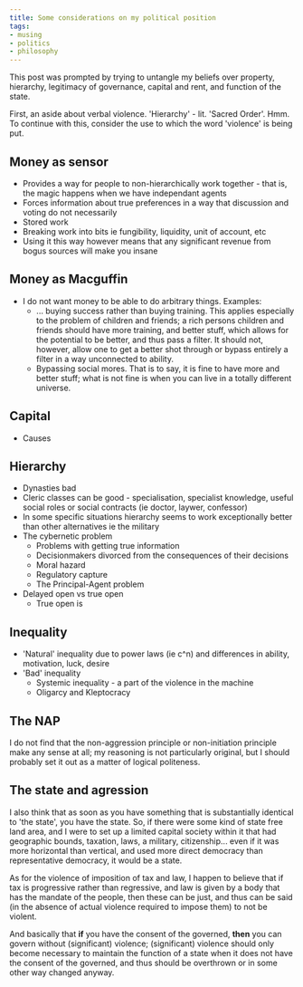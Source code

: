 ```yaml
---
title: Some considerations on my political position
tags:
- musing
- politics
- philosophy
---
```


This post was prompted by trying to untangle my beliefs over property, hierarchy, legitimacy of governance, capital and rent, and function of the state.


First, an aside about verbal violence. 'Hierarchy' - lit. 'Sacred Order'. Hmm. To continue with this, consider the use to which the word 'violence' is being put.


Money as sensor
---------------

- Provides a way for people to non-hierarchically work together - that is, the magic happens when we have independant agents 
- Forces information about true preferences in a way that discussion and voting do not necessarily
- Stored work
- Breaking work into bits ie fungibility, liquidity, unit of account, etc
- Using it this way however means that any significant revenue from bogus sources will make you insane

Money as Macguffin
------------------

- I do not want money to be able to do arbitrary things. Examples:
  - ... buying success rather than buying training. This applies especially to the problem of children and friends; a rich persons children and friends should have more training, and better stuff, which allows for the potential to be better, and thus pass a filter. It should not, however, allow one to get a better shot through or bypass entirely a filter in a way unconnected to ability.
  - Bypassing social mores. That is to say, it is fine to have more and better stuff; what is not fine is when you can live in a totally different universe.

Capital
-------

- Causes 


Hierarchy
---------

- Dynasties bad
- Cleric classes can be good - specialisation, specialist knowledge, useful social roles or social contracts (ie doctor, laywer, confessor)
- In some specific situations hierarchy seems to work exceptionally better than other alternatives ie the military
- The cybernetic problem
  - Problems with getting true information
  - Decisionmakers divorced from the consequences of their decisions
  - Moral hazard
  - Regulatory capture
  - The Principal-Agent problem
- Delayed open vs true open
  - True open is 


Inequality
----------
- 'Natural' inequality due to power laws (ie c^n) and differences in ability, motivation, luck, desire
- 'Bad' inequality
  - Systemic inequality - a part of the violence in the machine
  - Oligarcy and Kleptocracy


The NAP
-------

I do not find that the non-aggression principle or non-initiation principle make any sense at all; my reasoning is not particularly original, but I should probably set it out as a matter of logical politeness.

The state and agression
-----------------------


I also think that as soon as you have something that is substantially identical to 'the state', you have the state. So, if there were some kind of state free land area, and I were to set up a limited capital society within it that had geographic bounds, taxation, laws, a military, citizenship... even if it was more horizontal than vertical, and used more direct democracy than representative democracy, it would be a state.

As for the violence of imposition of tax and law, I happen to believe that if tax is progressive rather than regressive, and law is given by a body that has the mandate of the people, then these can be just, and thus can be said (in the absence of actual violence required to impose them) to not be violent.

And basically that **if** you have the consent of the governed, **then** you can govern without (significant) violence; (significant) violence should only become necessary to maintain the function of a state when it does not have the consent of the governed, and thus should be overthrown or in some other way changed anyway.
